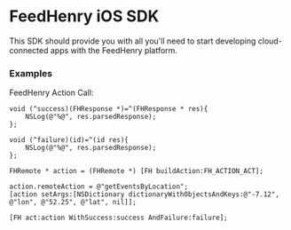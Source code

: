 # FeedHenry iOS SDK

This SDK should provide you with all you'll need to start developing cloud-connected apps with the FeedHenry platform.

### Examples

FeedHenry Action Call:

	void (^success)(FHResponse *)=^(FHResponse * res){
	    NSLog(@"%@", res.parsedResponse);
	};
	    
	void (^failure)(id)=^(id res){
	    NSLog(@"%@", res.parsedResponse);  
	};
	    
	FHRemote * action = (FHRemote *) [FH buildAction:FH_ACTION_ACT];

	action.remoteAction = @"getEventsByLocation";
	[action setArgs:[NSDictionary dictionaryWithObjectsAndKeys:@"-7.12", @"lon", @"52.25", @"lat", nil]];
	    
	[FH act:action WithSuccess:success AndFailure:failure];

